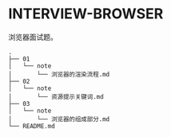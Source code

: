 # INTERVIEW-BROWSER

浏览器面试题。

```
.
├── 01
│   └── note
│       └── 浏览器的渲染流程.md
├── 02
│   └── note
│       └── 资源提示关键词.md
├── 03
│   └── note
│       └── 浏览器的组成部分.md
└── README.md
```